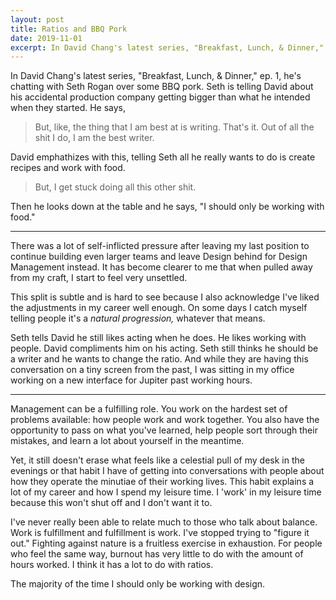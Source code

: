 ```yaml
---
layout: post
title: Ratios and BBQ Pork
date: 2019-11-01
excerpt: In David Chang's latest series, "Breakfast, Lunch, & Dinner," ep. 1, he's chatting with Seth Rogan over some BBQ pork. Seth is...
---
```


In David Chang's latest series, "Breakfast, Lunch, & Dinner," ep. 1, he's chatting with Seth Rogan over some BBQ pork. Seth is telling David about his accidental production company getting bigger than what he intended when they started. He says,

> But, like, the thing that I am best at is writing. That's it. Out of all the shit I do, I am the best writer.

David emphathizes with this, telling Seth all he really wants to do is create recipes and work with food.

> But, I get stuck doing all this other shit.

Then he looks down at the table and he says, "I should only be working with food."

<hr class="--small">

There was a lot of self-inflicted pressure after leaving my last position to continue building even larger teams and leave Design behind for Design Management instead. It has become clearer to me that when pulled away from my craft, I start to feel very unsettled.

This split is subtle and is hard to see because I also acknowledge I've liked the adjustments in my career well enough. On some days I catch myself telling people it's a _natural progression,_ whatever that means.

Seth tells David he still likes acting when he does. He likes working with people. David compliments him on his acting. Seth still thinks he should be a writer and he wants to change the ratio. And while they are having this conversation on a tiny screen from the past, I was sitting in my office working on a new interface for Jupiter past working hours.

<hr class="--small">

Management can be a fulfilling role. You work on the hardest set of problems available: how people work and work together. You also have the opportunity to pass on what you've learned, help people sort through their mistakes, and learn a lot about yourself in the meantime.

Yet, it still doesn't erase what feels like a celestial pull of my desk in the evenings or that habit I have of getting into conversations with people about how they operate the minutiae of their working lives. This habit explains a lot of my career and how I spend my leisure time. I 'work' in my leisure time because this won't shut off and I don't want it to.

I've never really been able to relate much to those who talk about balance. Work is fulfillment and fulfillment is work. I've stopped trying to "figure it out." Fighting against nature is a fruitless exercise in exhaustion. For people who feel the same way, burnout has very little to do with the amount of hours worked. I think it has a lot to do with ratios.

The majority of the time I should only be working with design.